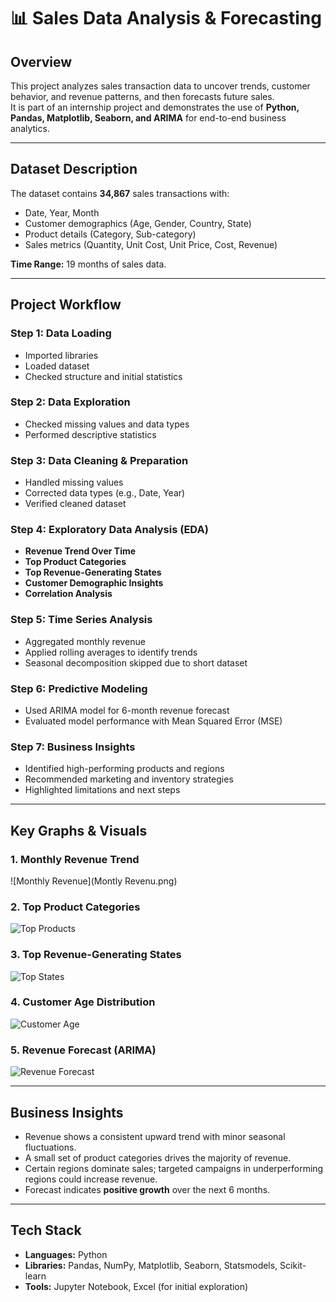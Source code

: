 # 📊 Sales Data Analysis & Forecasting

## **Overview**
This project analyzes sales transaction data to uncover trends, customer behavior, and revenue patterns, and then forecasts future sales.  
It is part of an internship project and demonstrates the use of **Python, Pandas, Matplotlib, Seaborn, and ARIMA** for end-to-end business analytics.

---

## **Dataset Description**
The dataset contains **34,867** sales transactions with:
- Date, Year, Month
- Customer demographics (Age, Gender, Country, State)
- Product details (Category, Sub-category)
- Sales metrics (Quantity, Unit Cost, Unit Price, Cost, Revenue)

**Time Range:** 19 months of sales data.

---

## **Project Workflow**
### **Step 1: Data Loading**
- Imported libraries
- Loaded dataset
- Checked structure and initial statistics

### **Step 2: Data Exploration**
- Checked missing values and data types
- Performed descriptive statistics

### **Step 3: Data Cleaning & Preparation**
- Handled missing values
- Corrected data types (e.g., Date, Year)
- Verified cleaned dataset

### **Step 4: Exploratory Data Analysis (EDA)**
- **Revenue Trend Over Time**
- **Top Product Categories**
- **Top Revenue-Generating States**
- **Customer Demographic Insights**
- **Correlation Analysis**

### **Step 5: Time Series Analysis**
- Aggregated monthly revenue
- Applied rolling averages to identify trends
- Seasonal decomposition skipped due to short dataset

### **Step 6: Predictive Modeling**
- Used ARIMA model for 6-month revenue forecast
- Evaluated model performance with Mean Squared Error (MSE)

### **Step 7: Business Insights**
- Identified high-performing products and regions
- Recommended marketing and inventory strategies
- Highlighted limitations and next steps

---

## **Key Graphs & Visuals**


### **1. Monthly Revenue Trend**
![Monthly Revenue](Montly Revenu.png)

### **2. Top Product Categories**
![Top Products](images/top_products.png)

### **3. Top Revenue-Generating States**
![Top States](images/top_states.png)

### **4. Customer Age Distribution**
![Customer Age](images/customer_age_distribution.png)

### **5. Revenue Forecast (ARIMA)**
![Revenue Forecast](images/revenue_forecast.png)

---

## **Business Insights**
- Revenue shows a consistent upward trend with minor seasonal fluctuations.
- A small set of product categories drives the majority of revenue.
- Certain regions dominate sales; targeted campaigns in underperforming regions could increase revenue.
- Forecast indicates **positive growth** over the next 6 months.

---

## **Tech Stack**
- **Languages:** Python  
- **Libraries:** Pandas, NumPy, Matplotlib, Seaborn, Statsmodels, Scikit-learn  
- **Tools:** Jupyter Notebook, Excel (for initial exploration)  

